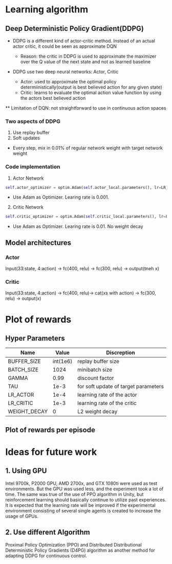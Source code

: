 # Learning algorithm

## Deep Deterministic Policy Gradient(DDPG)

* DDPG is a different kind of actor-critic method. Instead of an actual actor critic, it could be seen as approximate DQN 
  - Reason: the critic in DDPG is used to approximate the maximizer over the Q value of the next state and not as learned baseline

* DDPG use two deep neural networks: Actor, Critic
  - Actor: used to approximate the optimal policy determiinistically(output is best believed action for any given state)
  - Critic: learns to evaluate the optimal action value function by using the actors best believed action
  
** Limitation of DQN: not straightforward to use in continuous action spaces

### Two aspects of DDPG
1. Use replay buffer
2. Soft updates
  - Every step, mix in 0.01% of regular network weight with target network weight

### Code implementation
1. Actor Network
  ```python
self.actor_optimizer = optim.Adam(self.actor_local.parameters(), lr=LR_ACTOR)
```
  - Use Adam as Optimizer. Learing rate is 0.001.

2. Critic Network
  ```python
self.critic_optimizer = optim.Adam(self.critic_local.parameters(), lr=LR_CRITIC, weight_decay=WEIGHT_DECAY)
```
  - Use Adam as Optimizer. Learing rate is 0.01. No weight decay
  
## Model architectures

### Actor

Input(33:state, 4:action) -> fc(400, relu) -> fc(300, relu) -> output(tneh x)

### Critic 

Input(33:state, 4:action) -> fc(400, relu)-> cat(xs with action) -> fc(300, relu) -> output(x)

# Plot of rewards

## Hyper Parameters

|Name|Value|Discreption|
|----|-----|-----------|
|BUFFER_SIZE | int(1e6)| replay buffer size
|BATCH_SIZE  | 1024    | minibatch size
|GAMMA       |0.99     | discount factor
|TAU         |1e-3     | for soft update of target parameters
|LR_ACTOR    |1e-4     | learning rate of the actor 
|LR_CRITIC   |1e-3     | learning rate of the critic
|WEIGHT_DECAY|0        | L2 weight decay

## Plot of rewards per episode

# Ideas for future work

## 1. Using GPU
Intel 9700k, P2000 GPU, AMD 2700x, and GTX 1080ti were used as test environments. But the GPU was used less, and the experiment took a lot of time.
The same was true of the use of PPO algorithm in Unity, but reinforcement learning should basically continue to utilize past experiences.
It is expected that the learning rate will be improved if the experimental environment consisting of several single agents is created to increase the usage of GPUs.

## 2. Use different Algorithm
Proximal Policy Optimization (PPO) and Distributed Distributional Deterministic Policy Gradients (D4PG) algorithm as another method for adapting DDPG for continuous control.
